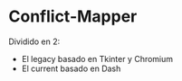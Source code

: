 # Conflict-Mapper

Dividido en 2: 

- El legacy basado en Tkinter y Chromium
- El current basado en Dash
